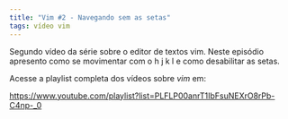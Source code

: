 ```yaml
---
title: "Vim #2 - Navegando sem as setas"
tags: vídeo vim 
---
```


Segundo vídeo da série sobre o editor de textos vim. Neste episódio apresento como se movimentar com o h j k l e como desabilitar as setas. 

Acesse a playlist completa dos vídeos sobre *vim* em:

https://www.youtube.com/playlist?list=PLFLP00anrT1IbFsuNEXrO8rPb-C4np-_0

